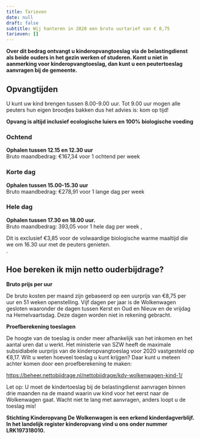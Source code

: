 ```yaml
---
title: Tarieven
date: null
draft: false
subtitle: Wij hanteren in 2020 een bruto uurtarief van € 8,75
tarieven: []
---
```

**Over dit bedrag ontvangt u kinderopvangtoeslag via de belastingdienst als beide ouders in het gezin werken of studeren. Komt u niet in aanmerking voor kinderopvangtoeslag, dan kunt u een peutertoeslag aanvragen bij de gemeente.**

## **Opvangtijden**

U kunt uw kind brengen tussen 8.00-9.00 uur. Tot 9.00 uur mogen alle peuters hun eigen broodjes bakken dus het advies is: kom op tijd!

**Opvang is altijd inclusief ecologische luiers en 100% biologische voeding**

### Ochtend

**Ophalen tussen 12.15 en 12.30 uur**\
Bruto maandbedrag: €167,34 voor 1 ochtend per week  

### Korte dag

**Ophalen tussen 15.00-15.30 uur**\
Bruto maandbedrag: €278,91 voor 1 lange dag per week      

### Hele dag

**Ophalen tussen 17.30 en 18.00 uur.**\
Bruto maandbedrag: 393,05 voor 1 hele dag per week , 

Dit is exclusief €3,85 voor de volwaardige biologische warme maaltijd die we om 16.30 uur met de peuters genieten.  \
 .

## Hoe bereken ik mijn netto ouderbijdrage?

**Bruto prijs per uur**

De bruto kosten per maand zijn gebaseerd op een uurprijs van €8,75 per uur en  51 weken openstelling. Vijf dagen per jaar is de Wolkenwagen gesloten waaronder de dagen tussen Kerst en Oud en Nieuw en de vrijdag na Hemelvaartsdag. Deze dagen worden niet in rekening gebracht.

**Proefberekening toeslagen**

De hoogte van de toeslag is onder meer afhankelijk van het inkomen en het aantal uren dat u werkt. Het ministerie van SZW heeft de maximale subsidiabele uurprijs van de kinderopvangtoeslag voor 2020 vastgesteld op €8,17. Wilt u weten hoeveel toeslag u kunt krijgen? Daar kunt u meteen achter komen door een proefberekening te maken:

<https://beheer.nettobijdrage.nl/nettobijdrage/kdv-wolkenwagen-kind-1/> 

Let op: U moet de kindertoeslag bij de belastingdienst aanvragen binnen drie maanden na de maand waarin uw kind voor het eerst naar de Wolkenwagen  gaat. Wacht niet te lang met aanvragen, anders loopt u de toeslag mis!

**Stichting Kinderopvang De Wolkenwagen is een erkend kinderdagverblijf. In het landelijk register kinderopvang vind u ons onder nummer LRK197318010.**